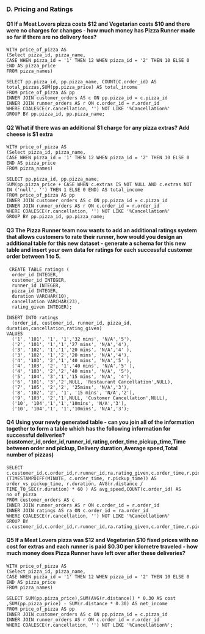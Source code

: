 ### D. Pricing and Ratings
#### Q1 If a Meat Lovers pizza costs $12 and Vegetarian costs $10 and there were no charges for changes - how much money has Pizza Runner made so far if there are no delivery fees?

``` MySQL
WITH price_of_pizza AS
(Select pizza_id, pizza_name, 
CASE WHEN pizza_id = '1' THEN 12 WHEN pizza_id = '2' THEN 10 ELSE 0 END AS pizza_price
FROM pizza_names)

SELECT pp.pizza_id, pp.pizza_name, COUNT(C.order_id) AS total_pizzas,SUM(pp.pizza_price) AS total_income
FROM price_of_pizza AS pp
INNER JOIN customer_orders AS c ON pp.pizza_id = c.pizza_id
INNER JOIN runner_orders AS r ON c.order_id = r.order_id
WHERE COALESCE(r.cancellation, '') NOT LIKE '%Cancellation%'
GROUP BY pp.pizza_id, pp.pizza_name;
```

#### Q2 What if there was an additional $1 charge for any pizza extras? Add cheese is $1 extra
``` MySQL
WITH price_of_pizza AS
(Select pizza_id, pizza_name, 
CASE WHEN pizza_id = '1' THEN 12 WHEN pizza_id = '2' THEN 10 ELSE 0 END AS pizza_price
FROM pizza_names)

SELECT pp.pizza_id, pp.pizza_name,
SUM(pp.pizza_price + CASE WHEN c.extras IS NOT NULL AND c.extras NOT IN ('null', '') THEN 1 ELSE 0 END) AS total_income
FROM price_of_pizza AS pp
INNER JOIN customer_orders AS c ON pp.pizza_id = c.pizza_id
INNER JOIN runner_orders AS r ON c.order_id = r.order_id
WHERE COALESCE(r.cancellation, '') NOT LIKE '%Cancellation%'
GROUP BY pp.pizza_id, pp.pizza_name;
```

#### Q3 The Pizza Runner team now wants to add an additional ratings system that allows customers to rate their runner, how would you design an additional table for this new dataset - generate a schema for this new table and insert your own data for ratings for each successful customer order between 1 to 5.
``` MySQL
 CREATE TABLE ratings (
  order_id INTEGER,
  customer_id INTEGER,
  runner_id INTEGER,
  pizza_id INTEGER,
  duration VARCHAR(10),
  cancellation VARCHAR(23),
  rating_given INTEGER);

INSERT INTO ratings
  (order_id, customer_id, runner_id, pizza_id, duration,cancellation,rating_given)
VALUES
  ('1', '101', '1', '1','32 mins', 'N/A','5'),
  ('2', '101', '1','1','27 mins', 'N/A','4'),
  ('3', '102', '1','1','20 mins', 'N/A','4' ),
  ('3', '102', '1','2','20 mins', 'N/A','4'),
  ('4', '103', '2','1','40 mins', 'N/A','5' ),
  ('4', '103', '2', '1','40 mins', 'N/A','5' ),
  ('4', '103', '2','2','40 mins', 'N/A', '5'),
  ('5', '104', '3','1','15 mins', 'N/A', '4'),
  ('6', '101', '3','2',NULL, 'Restaurant Cancellation',NULL),
  ('7', '105', '2','2', '25mins', 'N/A','3'),
  ('8', '102', '2', '1', '15 mins', 'N/A','2'),
  ('9', '103', '2','1',NULL, 'Customer Cancellation',NULL),
  ('10', '104','1','1','10mins', 'N/A','3'),
  ('10', '104','1', '1','10mins', 'N/A','3');
```

#### Q4 Using your newly generated table - can you join all of the information together to form a table which has the following information for successful deliveries?(customer_id,order_id,runner_id,rating,order_time,pickup_time,Time between order and pickup, Delivery duration,Average speed,Total number of pizzas)
``` MySQL
SELECT c.customer_id,c.order_id,r.runner_id,ra.rating_given,c.order_time,r.pickup_time,(TIMESTAMPDIFF(MINUTE, c.order_time, r.pickup_time)) AS order_vs_pickup_time, r.duration, AVG(r.distance / TIME_TO_SEC(r.duration) * 60 ) AS avg_speed,COUNT(c.order_id) AS no_of_pizza
FROM customer_orders AS c
INNER JOIN runner_orders AS r ON c.order_id = r.order_id
INNER JOIN ratings AS ra ON c.order_id = ra.order_id
WHERE COALESCE(r.cancellation, '') NOT LIKE '%Cancellation%'
GROUP BY c.customer_id,c.order_id,r.runner_id,ra.rating_given,c.order_time,r.pickup_time,r.duration;
```

#### Q5 If a Meat Lovers pizza was $12 and Vegetarian $10 fixed prices with no cost for extras and each runner is paid $0.30 per kilometre traveled - how much money does Pizza Runner have left over after these deliveries?
``` MySQL
WITH price_of_pizza AS
(Select pizza_id, pizza_name, 
CASE WHEN pizza_id = '1' THEN 12 WHEN pizza_id = '2' THEN 10 ELSE 0 END AS pizza_price
FROM pizza_names)

SELECT SUM(pp.pizza_price),SUM(AVG(r.distance)) * 0.30 AS cost ,SUM(pp.pizza_price) - SUM(r.distance * 0.30) AS net_income
FROM price_of_pizza AS pp
INNER JOIN customer_orders AS c ON pp.pizza_id = c.pizza_id
INNER JOIN runner_orders AS r ON c.order_id = r.order_id
WHERE COALESCE(r.cancellation, '') NOT LIKE '%Cancellation%';
```
